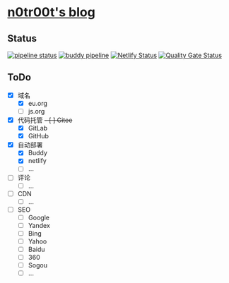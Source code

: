 # [n0tr00t's blog](https://n0tr00t.eu.org)
## Status  
[![pipeline status](https://gitlab.com/n0tr00teuorg/n0tr00teuorg.gitlab.io/badges/main/pipeline.svg)](https://gitlab.com/n0tr00teuorg/n0tr00teuorg.gitlab.io/-/commits/main)
[![buddy pipeline](https://app.buddy.works/n0tr00t/n0tr00t/pipelines/pipeline/402630/badge.svg?token=6c877a444a44b23dc585b652daf9d20c8f69884787282075617637dd83de3f4b "buddy pipeline")](https://app.buddy.works/n0tr00t/n0tr00t/pipelines/pipeline/402630)
[![Netlify Status](https://api.netlify.com/api/v1/badges/979f4af0-79d0-47db-9b9f-8af8aa89d960/deploy-status)](https://app.netlify.com/sites/n0tr00t/deploys)
[![Quality Gate Status](https://sonarcloud.io/api/project_badges/measure?project=n0tr00teuorg_n0tr00teuorg.gitlab.io&metric=alert_status)](https://sonarcloud.io/summary/new_code?id=n0tr00teuorg_n0tr00teuorg.gitlab.io)

## ToDo  
- [x] 域名
	- [x] eu.org
	- [ ] js.org
- [x] 代码托管
	~~- [ ] Gitee~~
	- [x] GitLab
	- [x] GitHub
- [x] 自动部署
	- [x] Buddy
	- [x] netlify
	- [ ] ...
- [ ] 评论
	- [ ] ...
- [ ] CDN
	- [ ] ...
- [ ] SEO
	- [ ] Google
	- [ ] Yandex
	- [ ] Bing
	- [ ] Yahoo
	- [ ] Baidu
	- [ ] 360
	- [ ] Sogou
	- [ ] ...
